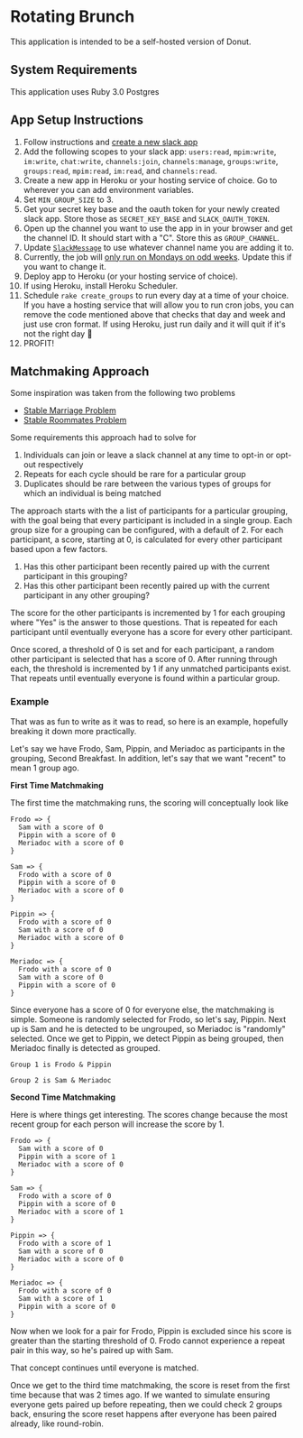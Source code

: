 # Rotating Brunch

This application is intended to be a self-hosted version of Donut.

## System Requirements

This application uses Ruby 3.0
Postgres

## App Setup Instructions

1. Follow instructions and [create a new slack app](https://api.slack.com/authentication/basics)
2. Add the following scopes to your slack app: `users:read`, `mpim:write`, `im:write`, `chat:write`, `channels:join`, `channels:manage`, `groups:write`, `groups:read`, `mpim:read`, `im:read`, and `channels:read`.
4. Create a new app in Heroku or your hosting service of choice. Go to wherever you can add environment variables.
5. Set `MIN_GROUP_SIZE` to 3.
6. Get your secret key base and the oauth token for your newly created slack app. Store those as `SECRET_KEY_BASE` and `SLACK_OAUTH_TOKEN`.
7. Open up the channel you want to use the app in in your browser and get the channel ID. It should start with a "C". Store this as `GROUP_CHANNEL`.
8. Update [`SlackMessage`](https://github.com/jmkoni/rotating_brunch/blob/main/app/models/slack_message.rb) to use whatever channel name you are adding it to.
9. Currently, the job will [only run on Mondays on odd weeks](https://github.com/jmkoni/rotating_brunch/blob/main/app/jobs/create_groups_job.rb#L7). Update this if you want to change it.
10. Deploy app to Heroku (or your hosting service of choice).
11. If using Heroku, install Heroku Scheduler.
12. Schedule `rake create_groups` to run every day at a time of your choice. If you have a hosting service that will allow you to run cron jobs, you can remove the code mentioned above that checks that day and week and just use cron format. If using Heroku, just run daily and it will quit if it's not the right day 🙂
13. PROFIT!

## Matchmaking Approach

Some inspiration was taken from the following two problems

- [Stable Marriage Problem](https://en.wikipedia.org/wiki/Stable_marriage_problem)
- [Stable Roommates Problem](https://en.wikipedia.org/wiki/Stable_roommates_problem)

Some requirements this approach had to solve for

1. Individuals can join or leave a slack channel at any time to opt-in or opt-out respectively
2. Repeats for each cycle should be rare for a particular group
3. Duplicates should be rare between the various types of groups for which an individual is being matched

The approach starts with the a list of participants for a particular grouping, with the goal being that every participant is included in a single group. Each group size for a grouping can be configured, with a default of 2. For each participant, a score, starting at 0, is calculated for every other participant based upon a few factors.

1. Has this other participant been recently paired up with the current participant in this grouping?
2. Has this other participant been recently paired up with the current participant in any other grouping?

The score for the other participants is incremented by 1 for each grouping where "Yes" is the answer to those questions. That is repeated for each participant until eventually everyone has a score for every other participant.

Once scored, a threshold of 0 is set and for each participant, a random other participant is selected that has a score of 0. After running through each, the threshold is incremented by 1 if any unmatched participants exist. That repeats until eventually everyone is found within a particular group.

### Example

That was as fun to write as it was to read, so here is an example, hopefully breaking it down more practically.

Let's say we have Frodo, Sam, Pippin, and Meriadoc as participants in the grouping, Second Breakfast. In addition, let's say that we want "recent" to mean 1 group ago.

**First Time Matchmaking**

The first time the matchmaking runs, the scoring will conceptually look like

```
Frodo => {
  Sam with a score of 0
  Pippin with a score of 0
  Meriadoc with a score of 0
}

Sam => {
  Frodo with a score of 0
  Pippin with a score of 0
  Meriadoc with a score of 0
}

Pippin => {
  Frodo with a score of 0
  Sam with a score of 0
  Meriadoc with a score of 0
}

Meriadoc => {
  Frodo with a score of 0
  Sam with a score of 0
  Pippin with a score of 0
}
```

Since everyone has a score of 0 for everyone else, the matchmaking is simple. Someone is randomly selected for Frodo, so let's say, Pippin. Next up is Sam and he is detected to be ungrouped, so Meriadoc is "randomly" selected. Once we get to Pippin, we detect Pippin as being grouped, then Meriadoc finally is detected as grouped.

```
Group 1 is Frodo & Pippin

Group 2 is Sam & Meriadoc
```

**Second Time Matchmaking**

Here is where things get interesting. The scores change because the most recent group for each person will increase the score by 1.

```
Frodo => {
  Sam with a score of 0
  Pippin with a score of 1
  Meriadoc with a score of 0
}

Sam => {
  Frodo with a score of 0
  Pippin with a score of 0
  Meriadoc with a score of 1
}

Pippin => {
  Frodo with a score of 1
  Sam with a score of 0
  Meriadoc with a score of 0
}

Meriadoc => {
  Frodo with a score of 0
  Sam with a score of 1
  Pippin with a score of 0
}
```

Now when we look for a pair for Frodo, Pippin is excluded since his score is greater than the starting threshold of 0. Frodo cannot experience a repeat pair in this way, so he's paired up with Sam.

That concept continues until everyone is matched.

Once we get to the third time matchmaking, the score is reset from the first time because that was 2 times ago. If we wanted to simulate ensuring everyone gets paired up before repeating, then we could check 2 groups back, ensuring the score reset happens after everyone has been paired already, like round-robin.
